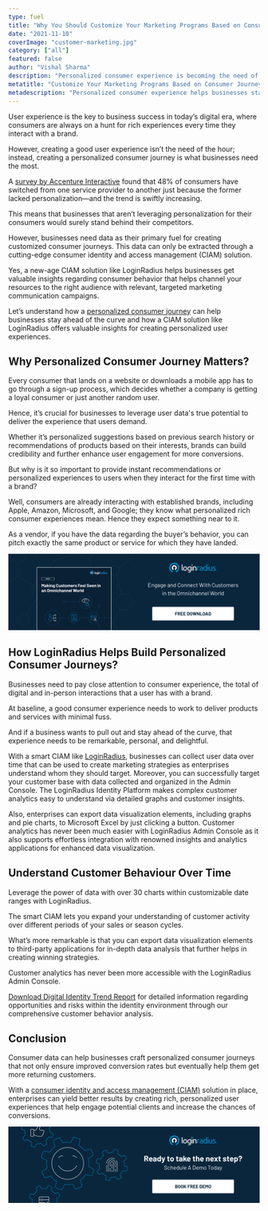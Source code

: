 ```yaml
---
type: fuel
title: "Why You Should Customize Your Marketing Programs Based on Consumer Journey"
date: "2021-11-10"
coverImage: "customer-marketing.jpg"
category: ["all"]
featured: false
author: "Vishal Sharma"
description: "Personalized consumer experience is becoming the need of the hour. Let’s understand how a personalized consumer journey can help businesses stay ahead of the curve and how a CIAM solution like LoginRadius offers valuable insights for creating personalized user experiences."
metatitle: "Customize Your Marketing Programs Based on Consumer Journey"
metadescription: "Personalized consumer experience helps businesses stay ahead of competitors. Let’s understand how customizing marketing improves overall business growth."
---
```


User experience is the key to business success in today’s digital era, where consumers are always on a hunt for rich experiences every time they interact with a brand.

However, creating a good user experience isn’t the need of the hour; instead, creating a personalized consumer journey is what businesses need the most.

A [survey by Accenture Interactive](https://www.accenture.com/t20180503T034117Z__w__/nl-en/_acnmedia/PDF-77/Accenture-Pulse-Survey.pdf) found that 48% of consumers have switched from one service provider to another just because the former lacked personalization—and the trend is swiftly increasing.

This means that businesses that aren’t leveraging personalization for their consumers would surely stand behind their competitors.

However, businesses need data as their primary fuel for creating customized consumer journeys. This data can only be extracted through a cutting-edge consumer identity and access management (CIAM) solution.

Yes, a new-age CIAM solution like LoginRadius helps businesses get valuable insights regarding consumer behavior that helps channel your resources to the right audience with relevant, targeted marketing communication campaigns.

Let’s understand how a [personalized consumer journey](https://www.loginradius.com/blog/fuel/consumer-journey-from-sign-up-to-purchase/) can help businesses stay ahead of the curve and how a CIAM solution like LoginRadius offers valuable insights for creating personalized user experiences.

## Why Personalized Consumer Journey Matters?

Every consumer that lands on a website or downloads a mobile app has to go through a sign-up process, which decides whether a company is getting a loyal consumer or just another random user.

Hence, it’s crucial for businesses to leverage user data's true potential to deliver the experience that users demand.

Whether it’s personalized suggestions based on previous search history or recommendations of products based on their interests, brands can build credibility and further enhance user engagement for more conversions.

But why is it so important to provide instant recommendations or personalized experiences to users when they interact for the first time with a brand?

Well, consumers are already interacting with established brands, including Apple, Amazon, Microsoft, and Google; they know what personalized rich consumer experiences mean. Hence they expect something near to it.

As a vendor, if you have the data regarding the buyer’s behavior, you can pitch exactly the same product or service for which they have landed.

[![omnichannel-eb](omnichannel-eb.png)](https://www.loginradius.com/resource/making-customers-feel-seen-in-an-omnichannel-world/)

## How LoginRadius Helps Build Personalized Consumer Journeys?

Businesses need to pay close attention to consumer experience, the total of digital and in-person interactions that a user has with a brand.

At baseline, a good consumer experience needs to work to deliver products and services with minimal fuss.

And if a business wants to pull out and stay ahead of the curve, that experience needs to be remarkable, personal, and delightful.

With a smart CIAM like [LoginRadius](https://www.loginradius.com/), businesses can collect user data over time that can be used to create marketing strategies as enterprises understand whom they should target. Moreover, you can successfully target your customer base with data collected and organized in the Admin Console. The LoginRadius Identity Platform makes complex customer analytics easy to understand via detailed graphs and customer insights.

Also, enterprises can export data visualization elements, including graphs and pie charts, to Microsoft Excel by just clicking a button. Customer analytics has never been much easier with LoginRadius Admin Console as it also supports effortless integration with renowned insights and analytics applications for enhanced data visualization.

## Understand Customer Behaviour Over Time

Leverage the power of data with over 30 charts within customizable date ranges with LoginRadius.

The smart CIAM lets you expand your understanding of customer activity over different periods of your sales or season cycles.

What’s more remarkable is that you can export data visualization elements to third-party applications for in-depth data analysis that further helps in creating winning strategies.

Customer analytics has never been more accessible with the LoginRadius Admin Console.

[Download Digital Identity Trend Report](https://www.loginradius.com/resource/digital-identity-trends-2020/) for detailed information regarding opportunities and risks within the identity environment through our comprehensive customer behavior analysis.

## Conclusion

Consumer data can help businesses craft personalized consumer journeys that not only ensure improved conversion rates but eventually help them get more returning customers.

With a [consumer identity and access management (CIAM)](<https://www.loginradius.com/blog/start-with-identity/customer-identity-and-access-management/#:~:text=Customer%20identity%20and%20access%20management%20(CIAM)%20is%20a%20digital%20identity,while%20securely%20managing%20customer%20identities.>) solution in place, enterprises can yield better results by creating rich, personalized user experiences that help engage potential clients and increase the chances of conversions.

[![book-a-demo-loginradius](book-a-demo-loginradius.png)](https://www.loginradius.com/book-a-demo/)
